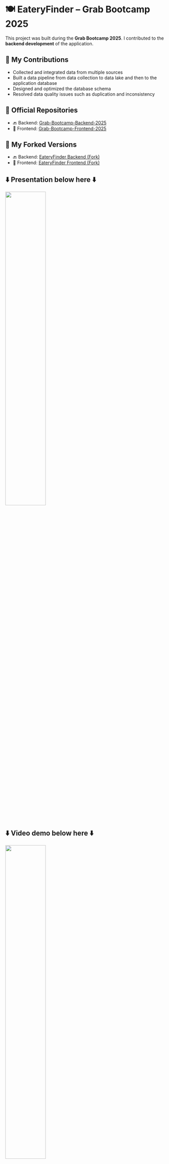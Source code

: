 # 🍽️ EateryFinder – Grab Bootcamp 2025

This project was built during the **Grab Bootcamp 2025**. I contributed to the **backend development** of the application.

## 🔧 My Contributions
- Collected and integrated data from multiple sources
- Built a data pipeline from data collection to data lake and then to the application database
- Designed and optimized the database schema
- Resolved data quality issues such as duplication and inconsistency


## 📂 Official Repositories
- 🔙 Backend: [Grab-Bootcamp-Backend-2025](https://github.com/minhharry/Grab-Bootcamp-Backend-2025)  
- 🎨 Frontend: [Grab-Bootcamp-Frontend-2025](https://github.com/thvnhtai/grab-bootcamp-frontend/tree/main)

## 📁 My Forked Versions
- 🔙 Backend: [EateryFinder Backend (Fork)](https://github.com/NP10t/EateryFinder-Grab-Bootcamp-2025-Backend)  
- 🎨 Frontend: [EateryFinder Frontend (Fork)](https://github.com/NP10t/EateryFinder-Grab-Bootcamp-2025-Frontend)

## ⬇️ **Presentation below here** ⬇️
[<img src="https://github.com/user-attachments/assets/3fb8a77d-0eec-40c9-a9d5-0677a0a7ae2c" width="50%">](https://docs.google.com/presentation/d/1IghE-lw7ko_VGYhRVGuzt-pQp9shpCUSxbzZoS7WCPA/edit?usp=sharing)

## ⬇️ **Video demo below here** ⬇️
[<img src="https://img.youtube.com/vi/kNpFvkHNI3M/maxresdefault.jpg" width="50%">](https://www.youtube.com/watch?v=kNpFvkHNI3M)
